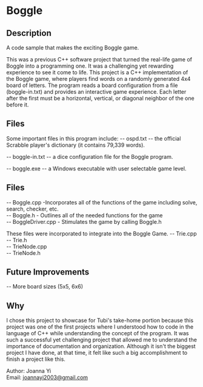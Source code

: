 # Boggle

## Description
A code sample that makes the exciting Boggle game.

This was a previous C++ software project that turned the real-life game of Boggle into a programming one. 
It was a challenging yet rewarding experience to see it come to life.
This project is a C++ implementation of the Boggle game, where players find words on a randomly generated 4x4 board of letters. 
The program reads a board configuration from a file (boggle-in.txt) and provides an interactive game experience.
Each letter after the first must be a horizontal, vertical, or diagonal neighbor of the one before it.


## Files
Some important files in this program include:
-- ospd.txt -- the official Scrabble player's dictionary (it contains 79,339 words).

-- boggle-in.txt -- a dice configuration file for the Boggle program.

-- boggle.exe -- a Windows executable with user selectable game level. 

## Files
-- Boggle.cpp -Incorporates all of the functions of the game including solve, search, checker, etc. <br>
-- Boggle.h - Outlines all of the needed functions for the game <br>
-- BoggleDriver.cpp - Stimulates the game by calling Boggle.h

These files were incorporated to integrate into the Boggle Game. 
-- Trie.cpp <br>
-- Trie.h <br>
-- TrieNode.cpp <br>
-- TrieNode.h

## Future Improvements
-- More board sizes (5x5, 6x6) <be>

## Why
I chose this project to showcase for Tubi's take-home portion because this project was one of the first projects
where I understood how to code in the language of C++ while understanding the concept of the program. It was such
a successful yet challenging project that allowed me to understand the importance of documentation and organization. 
Although it isn't the biggest project I have done, at that time, it felt like such a big accomplishment to finish
a project like this.


Author: Joanna Yi <br>
Email: joannayi2003@gmail.com





